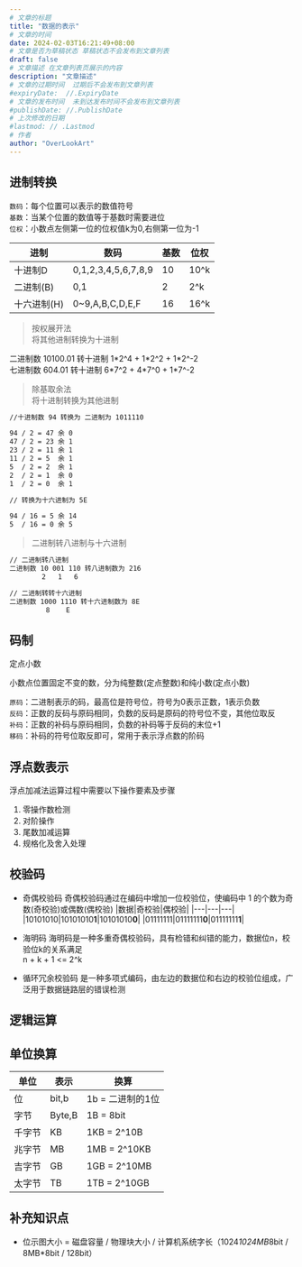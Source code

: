 ```yaml
---
# 文章的标题
title: "数据的表示"
# 文章的时间
date: 2024-02-03T16:21:49+08:00
# 文章是否为草稿状态 草稿状态不会发布到文章列表
draft: false
# 文章描述 在文章列表页展示的内容
description: "文章描述"
# 文章的过期时间  过期后不会发布到文章列表
#expiryDate:  //.ExpiryDate
# 文章的发布时间  未到达发布时间不会发布到文章列表
#publishDate: //.PublishDate
# 上次修改的日期
#lastmod: // .Lastmod
# 作者
author: "OverLookArt"
---
```


## 进制转换  

`数码`：每个位置可以表示的数值符号  
`基数`：当某个位置的数值等于基数时需要进位  
`位权`：小数点左侧第一位的位权值k为0,右侧第一位为-1

|进制|数码|基数|位权|
|---|---|---|---|
|十进制D|0,1,2,3,4,5,6,7,8,9|10|10^k|
|二进制(B)|0,1|2|2^k|
|十六进制(H)|0~9,A,B,C,D,E,F|16|16^k|

> 按权展开法  
> 将其他进制转换为十进制  
  
二进制数 10100.01 转十进制  1\*2^4 + 1\*2^2 + 1\*2^-2  
七进制数 604.01 转十进制 6\*7^2 + 4\*7^0 + 1\*7^-2

> 除基取余法  
> 将十进制转换为其他进制  

``` sh
//十进制数 94 转换为 二进制为 1011110

94 / 2 = 47 余 0
47 / 2 = 23 余 1
23 / 2 = 11 余 1
11 / 2 = 5  余 1
5  / 2 = 2  余 1
2  / 2 = 1  余 0
1  / 2 = 0  余 1

// 转换为十六进制为 5E

94 / 16 = 5 余 14
5  / 16 = 0 余 5
```

> 二进制转八进制与十六进制

``` sh
// 二进制转八进制
二进制数 10 001 110 转八进制数为 216 
        2   1   6

// 二进制转转十六进制
二进制数 1000 1110 转十六进制数为 8E
         8    E
```

## 码制  

定点小数

小数点位置固定不变的数，分为纯整数(定点整数)和纯小数(定点小数)

`原码`：二进制表示的码，最高位是符号位，符号为0表示正数，1表示负数  
`反码`：正数的反码与原码相同，负数的反码是原码的符号位不变，其他位取反  
`补码`：正数的补码与原码相同，负数的补码等于反码的末位+1  
`移码`：补码的符号位取反即可，常用于表示浮点数的阶码  

## 浮点数表示  

浮点加减法运算过程中需要以下操作要素及步骤

1. 零操作数检测
2. 对阶操作
3. 尾数加减运算
4. 规格化及舍入处理

## 校验码  

* 奇偶校验码
  奇偶校验码通过在编码中增加一位校验位，使编码中 1 的个数为奇数(奇校验)或偶数(偶校验)
  |数据|奇校验|偶校验|
  |---|---|---|
  |10101010|10101010**1**|10101010**0**|
  |01111111|01111111**0**|01111111**1**|
* 海明码
  海明码是一种多重奇偶校验码，具有检错和纠错的能力，数据位n，校验位k的关系满足  
  n + k + 1 <= 2^k

* 循环冗余校验码
  是一种多项式编码，由左边的数据位和右边的校验位组成，广泛用于数据链路层的错误检测
  

## 逻辑运算  

## 单位换算  

|单位|表示|换算|
|---|---|---|
|位|bit,b|1b = 二进制的1位|
|字节|Byte,B|1B = 8bit|
|千字节|KB|1KB = 2^10B|
|兆字节|MB|1MB = 2^10KB|
|吉字节|GB|1GB = 2^10MB|
|太字节|TB|1TB = 2^10GB|

## 补充知识点

* 位示图大小 = 磁盘容量 / 物理块大小 / 计算机系统字长（1024*1024MB*8bit / 8MB*8bit / 128bit）